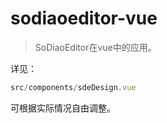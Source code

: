 # sodiaoeditor-vue

> SoDiaoEditor在vue中的应用。

详见：

```js
src/components/sdeDesign.vue
```
可根据实际情况自由调整。